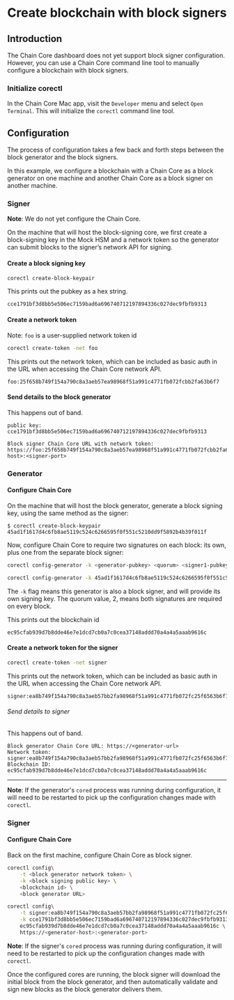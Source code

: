 <!---
In this example, we configure a blockchain with a Chain Core as a block generator on one machine and another Chain Core as a block signer on another machine.
-->

# Create blockchain with block signers

## Introduction

The Chain Core dashboard does not yet support block signer configuration. However, you can use a Chain Core command line tool to manually configure a blockchain with block signers.

### Initialize corectl

In the Chain Core Mac app, visit the `Developer` menu and select `Open Terminal`. This will initialize the `corectl` command line tool.

## Configuration

The process of configuration takes a few back and forth steps between the block generator and the block signers.

In this example, we configure a blockchain with a Chain Core as a block generator on one machine and another Chain Core as a block signer on another machine.

### Signer

**Note**: We do not yet configure the Chain Core.

On the machine that will host the block-signing core, we first create a block-signing key in the Mock HSM and a network token so the generator can submit blocks to the signer’s network API for signing.

#### Create a block signing key

```bash
corectl create-block-keypair
```

This prints out the pubkey as a hex string.

```
cce1791bf3d8bb5e506ec7159bad6a696740712197894336c027dec9fbfb9313
```

#### Create a network token

Note: `foo` is a user-supplied network token id

```bash
corectl create-token -net foo
```

This prints out the network token, which can be included as basic auth in the URL when accessing the Chain Core network API.

```
foo:25f658b749f154a790c8a3aeb57ea98968f51a991c4771fb072fcbb2fa63b6f7
```

#### Send details to the block generator

This happens out of band.

```
public key: cce1791bf3d8bb5e506ec7159bad6a696740712197894336c027dec9fbfb9313

Block signer Chain Core URL with network token: https://foo:25f658b749f154a790c8a3aeb57ea98968f51a991c4771fb072fcbb2fa63b6f7@<signer-host>:<signer-port>
```

### Generator

#### Configure Chain Core

On the machine that will host the block generator, generate a block signing key,
using the same method as the signer:

```
$ corectl create-block-keypair
45ad1f1617d4c6fb8ae5119c524c6266595f0f551c5210dd9f5892b4b39f011f
```

Now, configure Chain Core to require two signatures on each block: its own, plus one from the separate block signer:

```bash
corectl config-generator -k <generator-pubkey> <quorum> <signer1-pubkey> <signer1-url-with-network-token>
```

```bash
corectl config-generator -k 45ad1f1617d4c6fb8ae5119c524c6266595f0f551c5210dd9f5892b4b39f011f 2 cce1791bf3d8bb5e506ec7159bad6a696740712197894336c027dec9fbfb9313 https://foo:25f658b749f154a790c8a3aeb57ea98968f51a991c4771fb072fcbb2fa63b6f7@<signer-host>:<signer-port>
```

The `-k` flag means this generator is also a block signer, and will provide its
own signing key. The quorum value, 2, means both signatures are required
on every block.

This prints out the blockchain id

```
ec95cfab939d7b8dde46e7e1dcd7cb0a7c0cea37148addd70a4a4a5aaab9616c
```

#### Create a network token for the signer

```bash
corectl create-token -net signer
```

This prints out the network token,  which can be included as basic auth in the URL when accessing the Chain Core network API.

```
signer:ea8b749f154a790c8a3aeb57bb2fa98968f51a991c4771fb072fc25f6563b6f7
```

###### Send details to signer

This happens out of band.

```
Block generator Chain Core URL: https://<generator-url>
Network token: signer:ea8b749f154a790c8a3aeb57bb2fa98968f51a991c4771fb072fc25f6563b6f7
Blockchain ID: ec95cfab939d7b8dde46e7e1dcd7cb0a7c0cea37148addd70a4a4a5aaab9616c
```

---

**Note**: If the generator's `cored` process was running during configuration,
it will need to be restarted to pick up the configuration changes made
with `corectl`.

### Signer

#### Configure Chain Core

Back on the first machine, configure Chain Core as block signer.

```bash
corectl config\
    -t <block generator network token> \
    -k <block signing public key> \
    <blockchain id> \
    <block generator URL>
```

```bash
corectl config\
    -t signer:ea8b749f154a790c8a3aeb57bb2fa98968f51a991c4771fb072fc25f6563b6f7 \
    -k cce1791bf3d8bb5e506ec7159bad6a696740712197894336c027dec9fbfb9313 \
    ec95cfab939d7b8dde46e7e1dcd7cb0a7c0cea37148addd70a4a4a5aaab9616c \
    https://<generator-host>:<generator-port>
```

**Note**: If the signer's `cored` process was running during configuration,
it will need to be restarted to pick up the configuration changes made
with `corectl`.

Once the configured cores are running, the block signer will download the initial block from the block generator, and then automatically validate and sign new blocks as the block generator delivers them.
